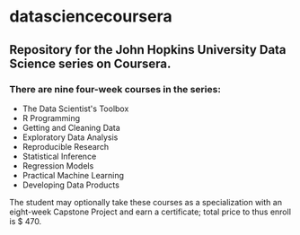 # datasciencecoursera
## Repository for the John Hopkins University Data Science series on Coursera.
### There are nine four-week courses in the series:
  * The Data Scientist's Toolbox
  * R Programming
  * Getting and Cleaning Data
  * Exploratory Data Analysis
  * Reproducible Research
  * Statistical Inference
  * Regression Models
  * Practical Machine Learning
  * Developing Data Products

The student may optionally take these courses as a specialization with an eight-week Capstone Project
and earn a certificate; total price to thus enroll is $ 470.
